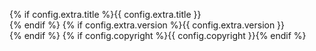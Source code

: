 <p>
    {% if config.extra.title %}{{ config.extra.title }}<br/>{% endif %}
    {% if config.extra.version %}{{ config.extra.version }}<br/>{% endif %}
    {% if config.copyright %}{{ config.copyright }}{% endif %}
</p>
